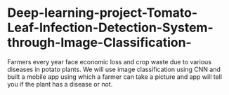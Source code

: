# Deep-learning-project-Tomato-Leaf-Infection-Detection-System-through-Image-Classification-
Farmers every year face economic loss and crop waste due to various diseases in potato plants. We will use image classification using CNN and built a mobile app using which a farmer can take a picture and app will tell you if the plant has a disease or not.

